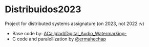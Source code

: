 # Distribuidos2023
Project for distributed systems assignature (on 2023, not 2022 :v)

* Base code by: [ACallglad/Digital_Audio_Watermarking-](https://github.com/ACallglad/Digital_Audio_Watermarking-/tree/main)
* C code and paralellization by [@ermahechap](https://github.com/ermahechap)